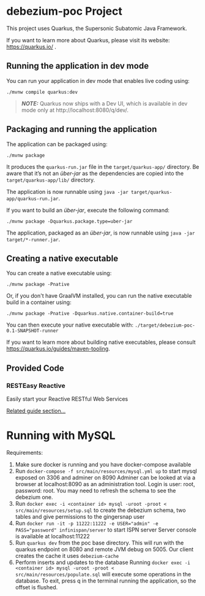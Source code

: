 # debezium-poc Project

This project uses Quarkus, the Supersonic Subatomic Java Framework.

If you want to learn more about Quarkus, please visit its website: https://quarkus.io/ .

## Running the application in dev mode

You can run your application in dev mode that enables live coding using:
```shell script
./mvnw compile quarkus:dev
```

> **_NOTE:_**  Quarkus now ships with a Dev UI, which is available in dev mode only at http://localhost:8080/q/dev/.

## Packaging and running the application

The application can be packaged using:
```shell script
./mvnw package
```
It produces the `quarkus-run.jar` file in the `target/quarkus-app/` directory.
Be aware that it’s not an _über-jar_ as the dependencies are copied into the `target/quarkus-app/lib/` directory.

The application is now runnable using `java -jar target/quarkus-app/quarkus-run.jar`.

If you want to build an _über-jar_, execute the following command:
```shell script
./mvnw package -Dquarkus.package.type=uber-jar
```

The application, packaged as an _über-jar_, is now runnable using `java -jar target/*-runner.jar`.

## Creating a native executable

You can create a native executable using: 
```shell script
./mvnw package -Pnative
```

Or, if you don't have GraalVM installed, you can run the native executable build in a container using: 
```shell script
./mvnw package -Pnative -Dquarkus.native.container-build=true
```

You can then execute your native executable with: `./target/debezium-poc-0.1-SNAPSHOT-runner`

If you want to learn more about building native executables, please consult https://quarkus.io/guides/maven-tooling.

## Provided Code

### RESTEasy Reactive

Easily start your Reactive RESTful Web Services

[Related guide section...](https://quarkus.io/guides/getting-started-reactive#reactive-jax-rs-resources)

# Running with MySQL

Requirements:

1. Make sure docker is running and you have docker-compose available
2. Run `docker-compose -f src/main/resources/mysql.yml up` to start mysql exposed on 3306 and adminer on 8090
  Adminer can be looked at via a browser at localhost:8090 as an administration tool. Login is user: root, password: root. You may need to refresh the schema to see the debezium one.
3. Run `docker exec -i <container id> mysql -uroot -proot < src/main/resources/setup.sql` to create the debezium schema, two tables and give permissions to the gingersnap user
4. Run `docker run -it -p 11222:11222 -e USER="admin" -e PASS="password" infinispan/server` to start ISPN server
  Server console is available at localhost:11222
5. Run `quarkus dev` from the poc base directory.
  This will run with the quarkus endpoint on 8080 and remote JVM debug on 5005. Our client creates the cache it uses `debezium-cache`
6. Perform inserts and updates to the database
  Running `docker exec -i <container id> mysql -uroot -proot < src/main/resources/populate.sql` will execute some operations in the database.
  To exit, press q in the terminal running the application, so the offset is flushed.
